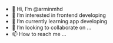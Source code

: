 - 👋 Hi, I’m @arminmhd
- 👀 I’m interested in frontend developing
- 🌱 I’m currently learning app developing
- 💞️ I’m looking to collaborate on ...
- 📫 How to reach me ...

<!---
i hope i can help you 😁❤
--->
